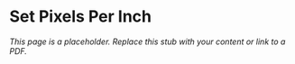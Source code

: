 #    Set Pixels Per Inch

_This page is a placeholder. Replace this stub with your content or link to a PDF._
